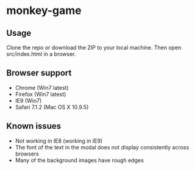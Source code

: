 # monkey-game
## Usage
Clone the repo or download the ZIP to your local machine. Then open src/index.html in a browser.
## Browser support
* Chrome (Win7 latest)
* Firefox (Win7 latest)
* IE9 (Win7)
* Safari 7.1.2 (Mac OS X 10.9.5)
## Known issues
* Not working in IE8 (working in IE9)
* The font of the text in the modal does not display consistently across browsers
* Many of the background images have rough edges
